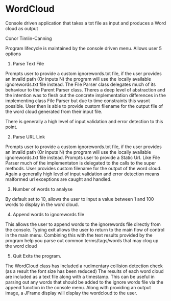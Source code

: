 # WordCloud
Console driven application that takes a txt file as input and produces a Word cloud as output

Conor Timlin-Canning

Program lifecycle is maintained by the console driven menu. Allows user 5 options 
1) Parse Text File

Prompts user to provide a custom ignorewords.txt file, if the user provides 
an invalid path (Or inputs N) the program will use the locally available ignorewords.txt file instead.
The File Parser class delegates much of its behaviour to the Parent Parser class. Theres a deep level of abstraction and the intention 
was to flesh out the concrete implementation differences in the implementing class File Parser but due to time constraints this wasnt possible. 
User then is able to provide custom filename for the output file of the word cloud generated from their input file.

There is generally a high level of input validation and error detection to this point. 

2) Parse URL Link

Prompts user to provide a custom ignorewords.txt file, if the user provides 
an invalid path (Or inputs N) the program will use the locally available ignorewords.txt file instead.
Prompts user to provide a Static Url. Like File Parser much of the implementaton is delegated to the calls to the super methods.
User provides custom filename for the output of the word cloud. 
Again a generally high level of input validation and error detection means malformed url exceptions are caught and handled.

3) Number of words to analyse

By default set to 10, allows the user to input a value between 1 and 100 words to display in the word cloud.

4) Append words to ignorewords file

This allows the user to append words to the ignorewords file directly from the console. Typing exit allows the user to return to the main flow of control in the main menu. 
Combining this with the text results provided by the program help you parse out common terms/tags/words that may clog up the word cloud

5) Quit
Exits the program.

The WordCloud class has included a rudimentary collision detection check (as a result the font size has been reduced) 
The results of each word cloud are included as a text file along with a timestamp. 
This can be useful in parsing out any words that should be added to the ignore words file via the append function in the console menu.
Along with providing an output image, a JFrame display will display the wordcloud to the user. 


